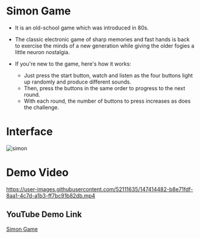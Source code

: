 # Simon Game
- It is an old-school game which was introduced in 80s.
- The classic electronic game of sharp memories and fast hands is back to exercise the minds of a 
new generation while giving the older fogies a little neuron nostalgia.

- If you're new to the game, here's how it works: 
  - Just press the start button, watch and listen as the four buttons light up randomly and produce different sounds.
  - Then, press the buttons in the same order to progress to the next round.
  - With each round, the number of buttons to press increases as does the challenge.
  
# Interface
![simon](https://user-images.githubusercontent.com/52111635/147413447-d3e24d66-1835-400b-98eb-88928c9d6e32.PNG)

# Demo Video
https://user-images.githubusercontent.com/52111635/147414482-b8e71fdf-8aa1-4c7d-a1b3-ff7bc91b82db.mp4

## YouTube Demo Link
[Simon Game](https://youtu.be/4kBvGvzGJXI)
